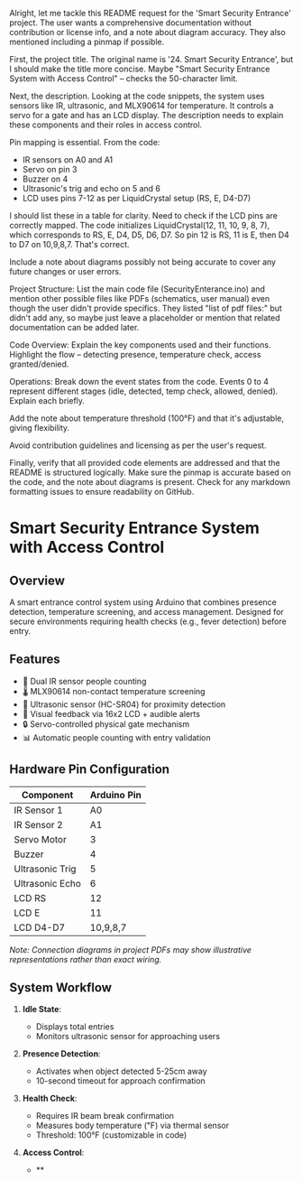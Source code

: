 Alright, let me tackle this README request for the 'Smart Security Entrance' project. The user wants a comprehensive documentation without contribution or license info, and a note about diagram accuracy. They also mentioned including a pinmap if possible.

First, the project title. The original name is '24. Smart Security Entrance', but I should make the title more concise. Maybe "Smart Security Entrance System with Access Control" – checks the 50-character limit.

Next, the description. Looking at the code snippets, the system uses sensors like IR, ultrasonic, and MLX90614 for temperature. It controls a servo for a gate and has an LCD display. The description needs to explain these components and their roles in access control.

Pin mapping is essential. From the code:
- IR sensors on A0 and A1
- Servo on pin 3
- Buzzer on 4
- Ultrasonic's trig and echo on 5 and 6
- LCD uses pins 7-12 as per LiquidCrystal setup (RS, E, D4-D7)

I should list these in a table for clarity. Need to check if the LCD pins are correctly mapped. The code initializes LiquidCrystal(12, 11, 10, 9, 8, 7), which corresponds to RS, E, D4, D5, D6, D7. So pin 12 is RS, 11 is E, then D4 to D7 on 10,9,8,7. That's correct.

Include a note about diagrams possibly not being accurate to cover any future changes or user errors.

Project Structure: List the main code file (SecurityEnterance.ino) and mention other possible files like PDFs (schematics, user manual) even though the user didn't provide specifics. They listed "list of pdf files:" but didn't add any, so maybe just leave a placeholder or mention that related documentation can be added later.

Code Overview: Explain the key components used and their functions. Highlight the flow – detecting presence, temperature check, access granted/denied.

Operations: Break down the event states from the code. Events 0 to 4 represent different stages (idle, detected, temp check, allowed, denied). Explain each briefly.

Add the note about temperature threshold (100°F) and that it's adjustable, giving flexibility.

Avoid contribution guidelines and licensing as per the user's request.

Finally, verify that all provided code elements are addressed and that the README is structured logically. Make sure the pinmap is accurate based on the code, and the note about diagrams is present. Check for any markdown formatting issues to ensure readability on GitHub.
# Smart Security Entrance System with Access Control

## Overview
A smart entrance control system using Arduino that combines presence detection, temperature screening, and access management. Designed for secure environments requiring health checks (e.g., fever detection) before entry.

## Features
- 👥 Dual IR sensor people counting
- 🌡️ MLX90614 non-contact temperature screening
- 🚪 Ultrasonic sensor (HC-SR04) for proximity detection
- 🔔 Visual feedback via 16x2 LCD + audible alerts
- 🔒 Servo-controlled physical gate mechanism
- 📊 Automatic people counting with entry validation

## Hardware Pin Configuration
| Component        | Arduino Pin |
|------------------|-------------|
| IR Sensor 1      | A0          |
| IR Sensor 2      | A1          |
| Servo Motor      | 3           |
| Buzzer           | 4           |
| Ultrasonic Trig  | 5           |
| Ultrasonic Echo  | 6           |
| LCD RS           | 12          |
| LCD E            | 11          |
| LCD D4-D7        | 10,9,8,7    |

*Note: Connection diagrams in project PDFs may show illustrative representations rather than exact wiring.*

## System Workflow
1. **Idle State**: 
   - Displays total entries
   - Monitors ultrasonic sensor for approaching users

2. **Presence Detection**:
   - Activates when object detected 5-25cm away
   - 10-second timeout for approach confirmation

3. **Health Check**:
   - Requires IR beam break confirmation
   - Measures body temperature (℉) via thermal sensor
   - Threshold: 100°F (customizable in code)

4. **Access Control**:
   - **